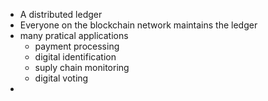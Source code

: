 - A distributed ledger
- Everyone on the blockchain network maintains the ledger
- many pratical applications
	- payment processing
	- digital identification
	- suply chain monitoring
	- digital voting
- 